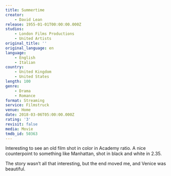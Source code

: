```yaml
---
title: Summertime
creator:
    - David Lean
release: 1955-01-01T00:00:00.000Z
studios:
    - London Films Productions
    - United Artists
original_title: ''
original_language: en
language:
    - English
    - Italian
country:
    - United Kingdom
    - United States
length: 100
genre:
    - Drama
    - Romance
format: Streaming
service: Filmstruck
venue: Home
date: 2018-03-06T05:00:00.000Z
rating: '3'
revisit: false
media: Movie
tmdb_id: 50363
---
```


Interesting to see an old film shot in color in Academy ratio. A nice counterpoint to something like Manhattan, shot in black and white in 2.35.

The story wasn’t all that interesting, but the end moved me, and Venice was beautiful.
